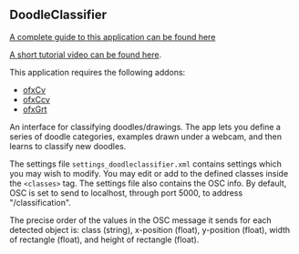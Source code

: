 ## DoodleClassifier

[A complete guide to this application can be found here](http://ml4a.github.io/guides/DoodleClassifier/)

[A short tutorial video can be found here](https://vimeo.com/196944929/). 

This application requires the following addons:  
- [ofxCv](https://github.com/kylemcdonald/ofxCv) 
- [ofxCcv](https://github.com/kylemcdonald/ofxCcv) 
- [ofxGrt](https://github.com/nickgillian/ofxGrt)

An interface for classifying doodles/drawings. The app lets you define a series of doodle categories, examples drawn under a webcam, and then learns to classify new doodles.

The settings file `settings_doodleclassifier.xml` contains settings which you may wish to modify.  You may edit or add to the defined classes inside the `<classes>` tag. The settings file also contains the OSC info. By default, OSC is set to send to localhost, through port 5000, to address "/classification".
	
The precise order of the values in the OSC message it sends for each detected object is: class (string), x-position (float), y-position (float), width of rectangle (float), and height of rectangle (float).
